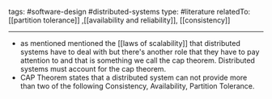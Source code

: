 
tags: #software-design #distributed-systems 
type: #literature 
relatedTo: [[partition tolerance]] ,[[availability and reliability]], [[consistency]]

----


- as mentioned mentioned the [[laws of scalability]] that distributed systems have to deal with but there's another role that they have to pay attention to and that is something we call the cap theorem. Distributed systems must account for the cap theorem.
- CAP Theorem states that a distributed system can not provide more than two of the following Consistency, Availability, Partition Tolerance.